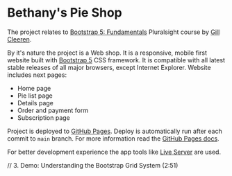 # Bethany's Pie Shop

The project relates to [Bootstrap 5: Fundamentals](https://app.pluralsight.com/library/courses/bootstrap-5-fundamentals/table-of-contents) Pluralsight course by [Gill Cleeren](https://app.pluralsight.com/profile/author/gill-cleeren).

By it's nature the project is a Web shop. It is a responsive, mobile first website built with [Bootstrap 5](https://getbootstrap.com/) CSS framework. It is compatible with all latest stable releases of all major browsers, except Internet Explorer. Website includes next pages:

- Home page
- Pie list page
- Details page
- Order and payment form
- Subscription page

Project is deployed to [GitHub Pages](https://ntonbala.github.io/bethanys-pie-shop/applepie). Deploy is automatically run after each commit to `main` branch. For more information read the [GitHub Pages docs](https://docs.github.com/en/pages).

For better development experience the app tools like [Live Server](https://marketplace.visualstudio.com/items?itemName=ritwickdey.LiveServer) are used.

// 3. Demo: Understanding the Bootstrap Grid System (2:51)
